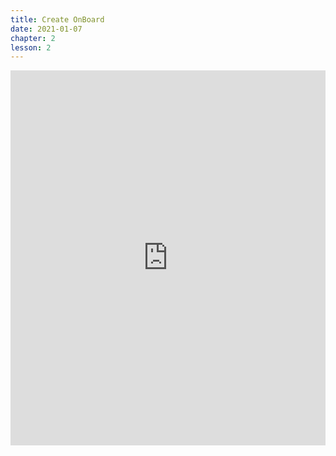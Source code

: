 ```yaml
---
title: Create OnBoard
date: 2021-01-07
chapter: 2
lesson: 2
---
```


<iframe width="100%" height="600" src="https://www.youtube.com/embed/Eul6EVWNNYQ" title="YouTube video player" frameborder="0" allow="accelerometer; autoplay; clipboard-write; encrypted-media; gyroscope; picture-in-picture" allowfullscreen></iframe>